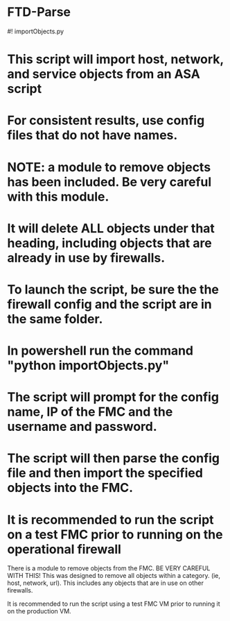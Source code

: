 # FTD-Parse

#! importObjects.py
# This script will import host, network, and service objects from an ASA script
# For consistent results, use config files that do not have names.
# NOTE: a module to remove objects has been included. Be very careful with this module.
# It will delete ALL objects under that heading, including objects that are already in use by firewalls.
# To launch the script, be sure the the firewall config and the script are in the same folder.
# In powershell run the command "python importObjects.py"
# The script will prompt for the config name, IP of the FMC and the username and password.
# The script will then parse the config file and then import the specified objects into the FMC.
# It is recommended to run the script on a test FMC prior to running on the operational firewall

There is a module to remove objects from the FMC. BE VERY CAREFUL WITH THIS! This was designed to remove all objects within a category. (ie, host, network, url). This includes any objects that are in use on other firewalls. 

It is recommended to run the script using a test FMC VM prior to running it on the production VM.
